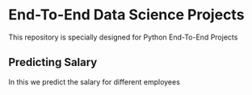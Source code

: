 # End-To-End Data Science Projects

This repository is specially designed for Python End-To-End Projects

## Predicting Salary 
In this we predict the salary for different employees 
